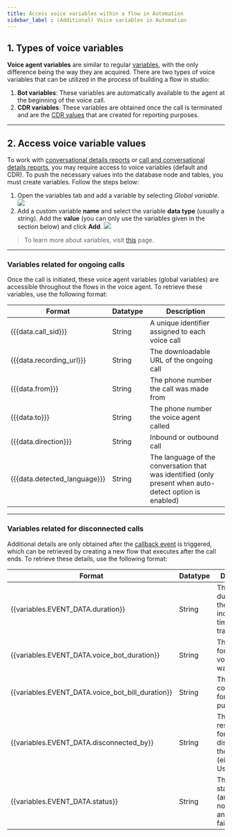 ```yaml
---
title: Access voice variables within a flow in Automation 
sidebar_label : (Additional) Voice variables in Automation
---
```



## 1. Types of voice variables 

**Voice agent variables** are similar to regular [variables](https://docs.yellow.ai/docs/platform_concepts/studio/build/bot-variables), with the only difference being the way they are acquired. There are two types of voice variables that can be utilized in the process of building a flow in studio:
1. **Bot variables**: These variables are automatically available to the agent at the beginning of the voice call.
2. **CDR variables**: These variables are obtained once the call is terminated and are the [CDR values](https://docs.yellow.ai/docs/cookbooks/voice-as-channel/reporting/cdr) that are created for reporting purposes.

-----

## 2. Access voice variable values 

To work with [conversational details reports](https://docs.yellow.ai/docs/cookbooks/voice-as-channel/reporting/convdata) or [call and conversational details reports](https://docs.yellow.ai/docs/cookbooks/voice-as-channel/reporting/conv_cdr), you may require access to voice variables (default and CDR). To push the necessary values into the database node and tables, you must create variables. Follow the steps below:

1. Open the variables tab and add a variable by selecting *Global variable*.
    ![](https://imgur.com/upynVU2.png)
2. Add a custom variable **name** and select the variable **data type** (usually a string). Add the **value** (you can only use the variables given in the section below) and click **Add**.
    ![](https://imgur.com/4q14zza.png)

> To learn more about variables, visit [this](https://docs.yellow.ai/docs/platform_concepts/studio/build/bot-variables) page.


----

### Variables related for ongoing calls 

Once the call is initiated, these voice agent variables (global variables) are accessible throughout the flows in the voice agent. To retrieve these variables, use the following format:

| Format | Datatype| Description|
| -------- | -------- | -------- |
|{{{data.call_sid}}} | String | A unique identifier assigned to each voice call | 
| {{{data.recording_url}}} | String | The downloadable URL of the ongoing call |  
| {{{data.from}}} |String| The phone number the call was made from| 
| {{{data.to}}} | String| The phone number the voice agent called | 
| {{{data.direction}}}|String | Inbound or outbound call| 
| {{{data.detected_language}}}| String | The language of the conversation that was identified (only present when auto-detect option is enabled)| 

----

### Variables related for disconnected calls 


Additional details are only obtained after the [callback event](https://docs.yellow.ai/docs/cookbooks/voice-as-channel/reporting/conv_cdr#step-2-create-a-callbackstatus-event) is triggered, which can be retrieved by creating a new flow that executes after the call ends. To retrieve these details, use the following format:


| Format | Datatype| Description|
| -------- | -------- | -------- |
|{{variables.EVENT_DATA.duration}} |String|  The total duration of the call, including ring time, agent transfer, etc.|
| {{variables.EVENT_DATA.voice_bot_duration}}| String| The duration for which the voice agent was speaking|
|{{variables.EVENT_DATA.voice_bot_bill_duration}} |String| The duration considered for billing purposes|
|{{variables.EVENT_DATA.disconnected_by}}|String| The entity responsible for disconnecting the call (either Bot or User)|
|{{variables.EVENT_DATA.status}}  | String| The call status (answered, not answered, or failed) |